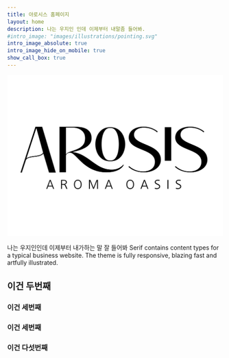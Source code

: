 ```yaml
---
title: 아로시스 홈페이지
layout: home
description: 나는 우지인 인데 이제부터 내말좀 들어봐.
#intro_image: "images/illustrations/pointing.svg"
intro_image_absolute: true
intro_image_hide_on_mobile: true
show_call_box: true
---
```


![AROSIS](assets/img/logo_arosis.jpg)

나는 우지인인데 이제부터 내가하는 말 잘 들어봐
Serif contains content types for a typical business website. The theme is fully responsive, blazing fast and artfully illustrated.

## 이건 두번째

### 이건 세번째

### 이건 세번째

### 이건 다섯번째 
